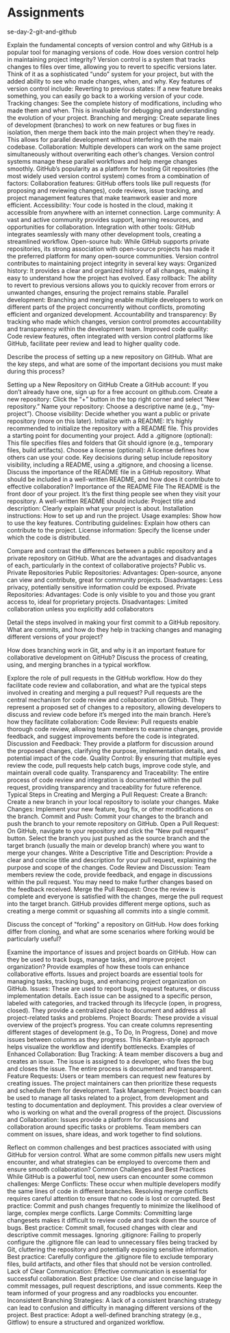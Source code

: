 # Assignments
se-day-2-git-and-github


Explain the fundamental concepts of version control and why GitHub is a popular tool for managing versions of code. How does version control help in maintaining project integrity?
Version control is a system that tracks changes to files over time, allowing you to revert to specific versions later.  Think of it as a sophisticated “undo” system for your project, but with the added ability to see who made changes, when, and why.  Key features of version control include:
Reverting to previous states: If a new feature breaks something, you can easily go back to a working version of your code.
Tracking changes: See the complete history of modifications, including who made them and when. This is invaluable for debugging and understanding the evolution of your project.
Branching and merging: Create separate lines of development (branches) to work on new features or bug fixes in isolation, then merge them back into the main project when they’re ready. This allows for parallel development without interfering with the main codebase.
Collaboration: Multiple developers can work on the same project simultaneously without overwriting each other’s changes. Version control systems manage these parallel workflows and help merge changes smoothly.
GitHub’s popularity as a platform for hosting Git repositories (the most widely used version control system) comes from a combination of factors:
Collaboration features: GitHub offers tools like pull requests (for proposing and reviewing changes), code reviews, issue tracking, and project management features that make teamwork easier and more efficient.
Accessibility: Your code is hosted in the cloud, making it accessible from anywhere with an internet connection.
Large community: A vast and active community provides support, learning resources, and opportunities for collaboration.
Integration with other tools: GitHub integrates seamlessly with many other development tools, creating a streamlined workflow.
Open-source hub: While GitHub supports private repositories, its strong association with open-source projects has made it the preferred platform for many open-source communities.
Version control contributes to maintaining project integrity in several key ways:
Organized history: It provides a clear and organized history of all changes, making it easy to understand how the project has evolved.
Easy rollback: The ability to revert to previous versions allows you to quickly recover from errors or unwanted changes, ensuring the project remains stable.
Parallel development: Branching and merging enable multiple developers to work on different parts of the project concurrently without conflicts, promoting efficient and organized development.
Accountability and transparency: By tracking who made which changes, version control promotes accountability and transparency within the development team.
Improved code quality: Code review features, often integrated with version control platforms like GitHub, facilitate peer review and lead to higher quality code.

Describe the process of setting up a new repository on GitHub. What are the key steps, and what are some of the important decisions you must make during this process?

Setting up a New Repository on GitHub
Create a GitHub account: If you don’t already have one, sign up for a free account on github.com.
Create a new repository: Click the “+” button in the top right corner and select “New repository.”
Name your repository: Choose a descriptive name (e.g., “my-project”).
Choose visibility: Decide whether you want a public or private repository (more on this later).
Initialize with a README: It’s highly recommended to initialize the repository with a README file. This provides a starting point for documenting your project.
Add a .gitignore (optional): This file specifies files and folders that Git should ignore (e.g., temporary files, build artifacts).
Choose a license (optional): A license defines how others can use your code.
Key decisions during setup include repository visibility, including a README, using a .gitignore, and choosing a license.
Discuss the importance of the README file in a GitHub repository. What should be included in a well-written README, and how does it contribute to effective collaboration?
Importance of the README File
The README is the front door of your project. It’s the first thing people see when they visit your repository. A well-written README should include:
Project title and description: Clearly explain what your project is about.
Installation instructions: How to set up and run the project.
Usage examples: Show how to use the key features.
Contributing guidelines: Explain how others can contribute to the project.
License information: Specify the license under which the code is distributed.

Compare and contrast the differences between a public repository and a private repository on GitHub. What are the advantages and disadvantages of each, particularly in the context of collaborative projects?
Public vs. Private Repositories
Public Repositories:
Advantages: Open-source, anyone can view and contribute, great for community projects.
Disadvantages: Less privacy, potentially sensitive information could be exposed.
Private Repositories:
Advantages: Code is only visible to you and those you grant access to, ideal for proprietary projects.
Disadvantages: Limited collaboration unless you explicitly add collaborators

Detail the steps involved in making your first commit to a GitHub repository. What are commits, and how do they help in tracking changes and managing different versions of your project?

How does branching work in Git, and why is it an important feature for collaborative development on GitHub? Discuss the process of creating, using, and merging branches in a typical workflow.

Explore the role of pull requests in the GitHub workflow. How do they facilitate code review and collaboration, and what are the typical steps involved in creating and merging a pull request?
Pull requests are the central mechanism for code review and collaboration on GitHub. They represent a proposed set of changes to a repository, allowing developers to discuss and review code before it’s merged into the main branch.  Here’s how they facilitate collaboration:
Code Review: Pull requests enable thorough code review, allowing team members to examine changes, provide feedback, and suggest improvements before the code is integrated.
Discussion and Feedback: They provide a platform for discussion around the proposed changes, clarifying the purpose, implementation details, and potential impact of the code.
Quality Control: By ensuring that multiple eyes review the code, pull requests help catch bugs, improve code style, and maintain overall code quality.
Transparency and Traceability: The entire process of code review and integration is documented within the pull request, providing transparency and traceability for future reference.
Typical Steps in Creating and Merging a Pull Request:
Create a Branch: Create a new branch in your local repository to isolate your changes.
Make Changes: Implement your new feature, bug fix, or other modifications on the branch.
Commit and Push: Commit your changes to the branch and push the branch to your remote repository on GitHub.
Open a Pull Request: On GitHub, navigate to your repository and click the “New pull request” button. Select the branch you just pushed as the source branch and the target branch (usually the main or develop branch) where you want to merge your changes.
Write a Descriptive Title and Description: Provide a clear and concise title and description for your pull request, explaining the purpose and scope of the changes.
Code Review and Discussion: Team members review the code, provide feedback, and engage in discussions within the pull request. You may need to make further changes based on the feedback received.
Merge the Pull Request: Once the review is complete and everyone is satisfied with the changes, merge the pull request into the target branch. GitHub provides different merge options, such as creating a merge commit or squashing all commits into a single commit.

Discuss the concept of "forking" a repository on GitHub. How does forking differ from cloning, and what are some scenarios where forking would be particularly useful?

Examine the importance of issues and project boards on GitHub. How can they be used to track bugs, manage tasks, and improve project organization? Provide examples of how these tools can enhance collaborative efforts.
Issues and project boards are essential tools for managing tasks, tracking bugs, and enhancing project organization on GitHub.
Issues: These are used to report bugs, request features, or discuss implementation details. Each issue can be assigned to a specific person, labeled with categories, and tracked through its lifecycle (open, in progress, closed). They provide a centralized place to document and address all project-related tasks and problems.
Project Boards: These provide a visual overview of the project’s progress. You can create columns representing different stages of development (e.g., To Do, In Progress, Done) and move issues between columns as they progress. This Kanban-style approach helps visualize the workflow and identify bottlenecks.
Examples of Enhanced Collaboration:
Bug Tracking: A team member discovers a bug and creates an issue. The issue is assigned to a developer, who fixes the bug and closes the issue. The entire process is documented and transparent.
Feature Requests: Users or team members can request new features by creating issues. The project maintainers can then prioritize these requests and schedule them for development.
Task Management: Project boards can be used to manage all tasks related to a project, from development and testing to documentation and deployment. This provides a clear overview of who is working on what and the overall progress of the project.
Discussions and Collaboration: Issues provide a platform for discussions and collaboration around specific tasks or problems. Team members can comment on issues, share ideas, and work together to find solutions.

Reflect on common challenges and best practices associated with using GitHub for version control. What are some common pitfalls new users might encounter, and what strategies can be employed to overcome them and ensure smooth collaboration?
Common Challenges and Best Practices
While GitHub is a powerful tool, new users can encounter some common challenges:
Merge Conflicts: These occur when multiple developers modify the same lines of code in different branches. Resolving merge conflicts requires careful attention to ensure that no code is lost or corrupted. Best practice: Commit and push changes frequently to minimize the likelihood of large, complex merge conflicts.
Large Commits: Committing large changesets makes it difficult to review code and track down the source of bugs. Best practice: Commit small, focused changes with clear and descriptive commit messages.
Ignoring .gitignore: Failing to properly configure the .gitignore file can lead to unnecessary files being tracked by Git, cluttering the repository and potentially exposing sensitive information. Best practice: Carefully configure the .gitignore file to exclude temporary files, build artifacts, and other files that should not be version controlled.
Lack of Clear Communication: Effective communication is essential for successful collaboration. Best practice: Use clear and concise language in commit messages, pull request descriptions, and issue comments. Keep the team informed of your progress and any roadblocks you encounter.
Inconsistent Branching Strategies: A lack of a consistent branching strategy can lead to confusion and difficulty in managing different versions of the project. Best practice: Adopt a well-defined branching strategy (e.g., Gitflow) to ensure a structured and organized workflow.
